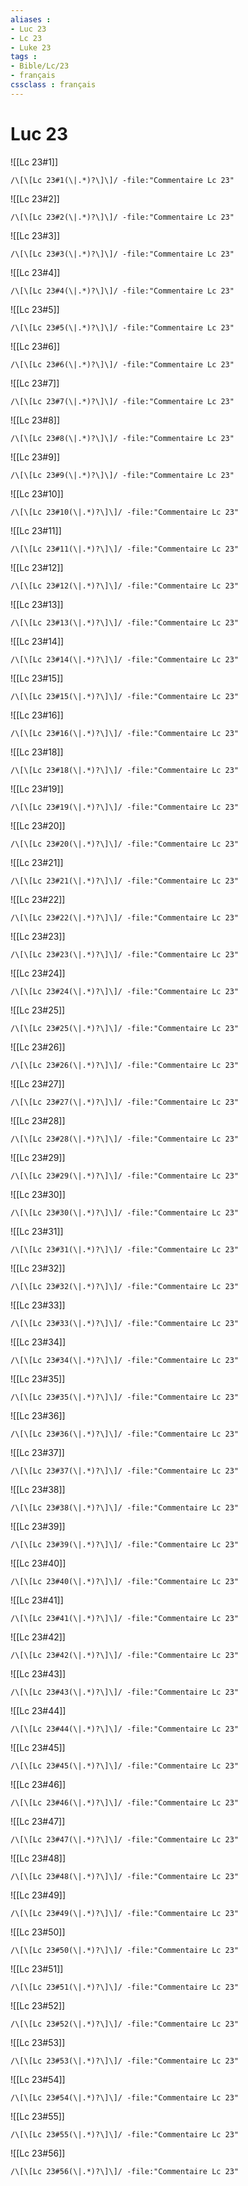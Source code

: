```yaml
---
aliases : 
- Luc 23
- Lc 23
- Luke 23
tags : 
- Bible/Lc/23
- français
cssclass : français
---
```


# Luc 23

![[Lc 23#1]]

```query
/\[\[Lc 23#1(\|.*)?\]\]/ -file:"Commentaire Lc 23"
```

![[Lc 23#2]]

```query
/\[\[Lc 23#2(\|.*)?\]\]/ -file:"Commentaire Lc 23"
```

![[Lc 23#3]]

```query
/\[\[Lc 23#3(\|.*)?\]\]/ -file:"Commentaire Lc 23"
```

![[Lc 23#4]]

```query
/\[\[Lc 23#4(\|.*)?\]\]/ -file:"Commentaire Lc 23"
```

![[Lc 23#5]]

```query
/\[\[Lc 23#5(\|.*)?\]\]/ -file:"Commentaire Lc 23"
```

![[Lc 23#6]]

```query
/\[\[Lc 23#6(\|.*)?\]\]/ -file:"Commentaire Lc 23"
```

![[Lc 23#7]]

```query
/\[\[Lc 23#7(\|.*)?\]\]/ -file:"Commentaire Lc 23"
```

![[Lc 23#8]]

```query
/\[\[Lc 23#8(\|.*)?\]\]/ -file:"Commentaire Lc 23"
```

![[Lc 23#9]]

```query
/\[\[Lc 23#9(\|.*)?\]\]/ -file:"Commentaire Lc 23"
```

![[Lc 23#10]]

```query
/\[\[Lc 23#10(\|.*)?\]\]/ -file:"Commentaire Lc 23"
```

![[Lc 23#11]]

```query
/\[\[Lc 23#11(\|.*)?\]\]/ -file:"Commentaire Lc 23"
```

![[Lc 23#12]]

```query
/\[\[Lc 23#12(\|.*)?\]\]/ -file:"Commentaire Lc 23"
```

![[Lc 23#13]]

```query
/\[\[Lc 23#13(\|.*)?\]\]/ -file:"Commentaire Lc 23"
```

![[Lc 23#14]]

```query
/\[\[Lc 23#14(\|.*)?\]\]/ -file:"Commentaire Lc 23"
```

![[Lc 23#15]]

```query
/\[\[Lc 23#15(\|.*)?\]\]/ -file:"Commentaire Lc 23"
```

![[Lc 23#16]]

```query
/\[\[Lc 23#16(\|.*)?\]\]/ -file:"Commentaire Lc 23"
```

![[Lc 23#18]]

```query
/\[\[Lc 23#18(\|.*)?\]\]/ -file:"Commentaire Lc 23"
```

![[Lc 23#19]]

```query
/\[\[Lc 23#19(\|.*)?\]\]/ -file:"Commentaire Lc 23"
```

![[Lc 23#20]]

```query
/\[\[Lc 23#20(\|.*)?\]\]/ -file:"Commentaire Lc 23"
```

![[Lc 23#21]]

```query
/\[\[Lc 23#21(\|.*)?\]\]/ -file:"Commentaire Lc 23"
```

![[Lc 23#22]]

```query
/\[\[Lc 23#22(\|.*)?\]\]/ -file:"Commentaire Lc 23"
```

![[Lc 23#23]]

```query
/\[\[Lc 23#23(\|.*)?\]\]/ -file:"Commentaire Lc 23"
```

![[Lc 23#24]]

```query
/\[\[Lc 23#24(\|.*)?\]\]/ -file:"Commentaire Lc 23"
```

![[Lc 23#25]]

```query
/\[\[Lc 23#25(\|.*)?\]\]/ -file:"Commentaire Lc 23"
```

![[Lc 23#26]]

```query
/\[\[Lc 23#26(\|.*)?\]\]/ -file:"Commentaire Lc 23"
```

![[Lc 23#27]]

```query
/\[\[Lc 23#27(\|.*)?\]\]/ -file:"Commentaire Lc 23"
```

![[Lc 23#28]]

```query
/\[\[Lc 23#28(\|.*)?\]\]/ -file:"Commentaire Lc 23"
```

![[Lc 23#29]]

```query
/\[\[Lc 23#29(\|.*)?\]\]/ -file:"Commentaire Lc 23"
```

![[Lc 23#30]]

```query
/\[\[Lc 23#30(\|.*)?\]\]/ -file:"Commentaire Lc 23"
```

![[Lc 23#31]]

```query
/\[\[Lc 23#31(\|.*)?\]\]/ -file:"Commentaire Lc 23"
```

![[Lc 23#32]]

```query
/\[\[Lc 23#32(\|.*)?\]\]/ -file:"Commentaire Lc 23"
```

![[Lc 23#33]]

```query
/\[\[Lc 23#33(\|.*)?\]\]/ -file:"Commentaire Lc 23"
```

![[Lc 23#34]]

```query
/\[\[Lc 23#34(\|.*)?\]\]/ -file:"Commentaire Lc 23"
```

![[Lc 23#35]]

```query
/\[\[Lc 23#35(\|.*)?\]\]/ -file:"Commentaire Lc 23"
```

![[Lc 23#36]]

```query
/\[\[Lc 23#36(\|.*)?\]\]/ -file:"Commentaire Lc 23"
```

![[Lc 23#37]]

```query
/\[\[Lc 23#37(\|.*)?\]\]/ -file:"Commentaire Lc 23"
```

![[Lc 23#38]]

```query
/\[\[Lc 23#38(\|.*)?\]\]/ -file:"Commentaire Lc 23"
```

![[Lc 23#39]]

```query
/\[\[Lc 23#39(\|.*)?\]\]/ -file:"Commentaire Lc 23"
```

![[Lc 23#40]]

```query
/\[\[Lc 23#40(\|.*)?\]\]/ -file:"Commentaire Lc 23"
```

![[Lc 23#41]]

```query
/\[\[Lc 23#41(\|.*)?\]\]/ -file:"Commentaire Lc 23"
```

![[Lc 23#42]]

```query
/\[\[Lc 23#42(\|.*)?\]\]/ -file:"Commentaire Lc 23"
```

![[Lc 23#43]]

```query
/\[\[Lc 23#43(\|.*)?\]\]/ -file:"Commentaire Lc 23"
```

![[Lc 23#44]]

```query
/\[\[Lc 23#44(\|.*)?\]\]/ -file:"Commentaire Lc 23"
```

![[Lc 23#45]]

```query
/\[\[Lc 23#45(\|.*)?\]\]/ -file:"Commentaire Lc 23"
```

![[Lc 23#46]]

```query
/\[\[Lc 23#46(\|.*)?\]\]/ -file:"Commentaire Lc 23"
```

![[Lc 23#47]]

```query
/\[\[Lc 23#47(\|.*)?\]\]/ -file:"Commentaire Lc 23"
```

![[Lc 23#48]]

```query
/\[\[Lc 23#48(\|.*)?\]\]/ -file:"Commentaire Lc 23"
```

![[Lc 23#49]]

```query
/\[\[Lc 23#49(\|.*)?\]\]/ -file:"Commentaire Lc 23"
```

![[Lc 23#50]]

```query
/\[\[Lc 23#50(\|.*)?\]\]/ -file:"Commentaire Lc 23"
```

![[Lc 23#51]]

```query
/\[\[Lc 23#51(\|.*)?\]\]/ -file:"Commentaire Lc 23"
```

![[Lc 23#52]]

```query
/\[\[Lc 23#52(\|.*)?\]\]/ -file:"Commentaire Lc 23"
```

![[Lc 23#53]]

```query
/\[\[Lc 23#53(\|.*)?\]\]/ -file:"Commentaire Lc 23"
```

![[Lc 23#54]]

```query
/\[\[Lc 23#54(\|.*)?\]\]/ -file:"Commentaire Lc 23"
```

![[Lc 23#55]]

```query
/\[\[Lc 23#55(\|.*)?\]\]/ -file:"Commentaire Lc 23"
```

![[Lc 23#56]]

```query
/\[\[Lc 23#56(\|.*)?\]\]/ -file:"Commentaire Lc 23"
```

